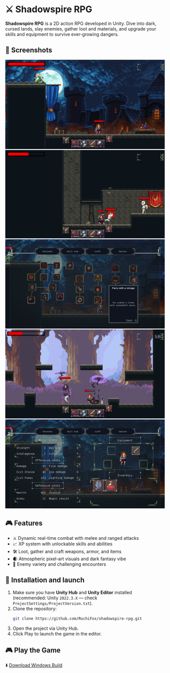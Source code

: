 # ⚔️ Shadowspire RPG

**Shadowspire RPG** is a 2D action RPG developed in Unity. Dive into dark, cursed lands, slay enemies, gather loot and materials, and upgrade your skills and equipment to survive ever-growing dangers.

## 📸 Screenshots

<p align="center">
  <img src="images/screenshot1.png" alt="Main gameplay" width="600"/>
  <img src="images/screenshot2.png" alt="Combat" width="600"/>
  <img src="images/screenshot4.png" alt="Skill tree preview" width="600"/>
  <img src="images/screenshot3.png" alt="Boss fight" width="600"/>
  <img src="images/screenshot5.png" alt="Character preview" width="600"/>
</p>

## 🎮 Features

- ⚔️ Dynamic real-time combat with melee and ranged attacks  
- 📈 XP system with unlockable skills and abilities  
- 🛠️ Loot, gather and craft weapons, armor, and items  
- 🌒 Atmospheric pixel-art visuals and dark fantasy vibe  
- 🧟 Enemy variety and challenging encounters  

## 🚀 Installation and launch

1. Make sure you have **Unity Hub** and **Unity Editor** installed (recommended: Unity `2022.3.X` — check `ProjectSettings/ProjectVersion.txt`).
2. Clone the repository:
   ```bash
   git clone https://github.com/RochiFox/shadowspire-rpg.git
3. Open the project via Unity Hub.
4. Click Play to launch the game in the editor.

## 🎮 Play the Game

⬇️ [Download Windows Build](https://github.com/RochiFox/shadowspire-rpg/releases/latest)
